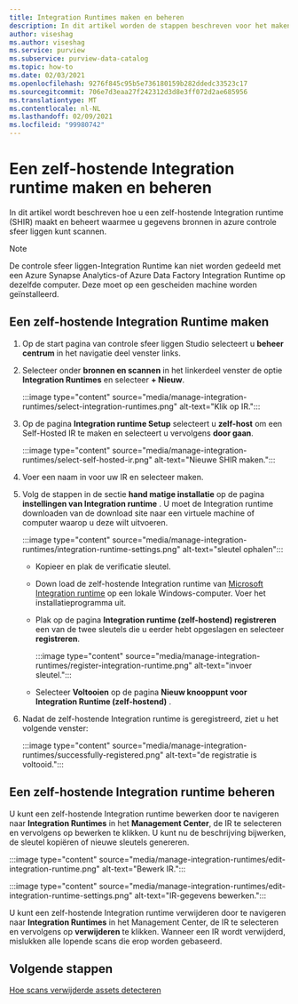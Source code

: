 ```yaml
---
title: Integration Runtimes maken en beheren
description: In dit artikel worden de stappen beschreven voor het maken en beheren van Integration Runtimes in azure controle sfeer liggen.
author: viseshag
ms.author: viseshag
ms.service: purview
ms.subservice: purview-data-catalog
ms.topic: how-to
ms.date: 02/03/2021
ms.openlocfilehash: 9276f845c95b5e736180159b282ddedc33523c17
ms.sourcegitcommit: 706e7d3eaa27f242312d3d8e3ff072d2ae685956
ms.translationtype: MT
ms.contentlocale: nl-NL
ms.lasthandoff: 02/09/2021
ms.locfileid: "99980742"
---
```

# <a name="create-and-manage-a-self-hosted-integration-runtime"></a>Een zelf-hostende Integration runtime maken en beheren

In dit artikel wordt beschreven hoe u een zelf-hostende Integration runtime (SHIR) maakt en beheert waarmee u gegevens bronnen in azure controle sfeer liggen kunt scannen.

> [!NOTE]
> De controle sfeer liggen-Integration Runtime kan niet worden gedeeld met een Azure Synapse Analytics-of Azure Data Factory Integration Runtime op dezelfde computer. Deze moet op een gescheiden machine worden geïnstalleerd.

## <a name="create-a-self-hosted-integration-runtime"></a>Een zelf-hostende Integration Runtime maken

1. Op de start pagina van controle sfeer liggen Studio selecteert u **beheer centrum** in het navigatie deel venster links.

2. Selecteer onder **bronnen en scannen** in het linkerdeel venster de optie **Integration Runtimes** en selecteer **+ Nieuw**.

   :::image type="content" source="media/manage-integration-runtimes/select-integration-runtimes.png" alt-text="Klik op IR.":::

3. Op de pagina **Integration runtime Setup** selecteert u **zelf-host** om een Self-Hosted IR te maken en selecteert u vervolgens **door gaan**.

   :::image type="content" source="media/manage-integration-runtimes/select-self-hosted-ir.png" alt-text="Nieuwe SHIR maken.":::

4. Voer een naam in voor uw IR en selecteer maken.

5. Volg de stappen in de sectie **hand matige installatie** op de pagina **instellingen van Integration runtime** . U moet de Integration runtime downloaden van de download site naar een virtuele machine of computer waarop u deze wilt uitvoeren.

   :::image type="content" source="media/manage-integration-runtimes/integration-runtime-settings.png" alt-text="sleutel ophalen":::

   - Kopieer en plak de verificatie sleutel.

   - Down load de zelf-hostende Integration runtime van [Microsoft Integration runtime](https://www.microsoft.com/download/details.aspx?id=39717) op een lokale Windows-computer. Voer het installatieprogramma uit.

   - Plak op de pagina **Integration runtime (zelf-hostend) registreren** een van de twee sleutels die u eerder hebt opgeslagen en selecteer **registreren**.

     :::image type="content" source="media/manage-integration-runtimes/register-integration-runtime.png" alt-text="invoer sleutel.":::

   - Selecteer **Voltooien** op de pagina **Nieuw knooppunt voor Integration Runtime (zelf-hostend)** .

6. Nadat de zelf-hostende Integration runtime is geregistreerd, ziet u het volgende venster:

   :::image type="content" source="media/manage-integration-runtimes/successfully-registered.png" alt-text="de registratie is voltooid.":::

## <a name="manage-a-self-hosted-integration-runtime"></a>Een zelf-hostende Integration runtime beheren

U kunt een zelf-hostende Integration runtime bewerken door te navigeren naar **Integration Runtimes** in het **Management Center**, de IR te selecteren en vervolgens op bewerken te klikken. U kunt nu de beschrijving bijwerken, de sleutel kopiëren of nieuwe sleutels genereren.

:::image type="content" source="media/manage-integration-runtimes/edit-integration-runtime.png" alt-text="Bewerk IR.":::

:::image type="content" source="media/manage-integration-runtimes/edit-integration-runtime-settings.png" alt-text="IR-gegevens bewerken.":::

U kunt een zelf-hostende Integration runtime verwijderen door te navigeren naar **Integration Runtimes** in het Management Center, de IR te selecteren en vervolgens op **verwijderen** te klikken. Wanneer een IR wordt verwijderd, mislukken alle lopende scans die erop worden gebaseerd.

## <a name="next-steps"></a>Volgende stappen

[Hoe scans verwijderde assets detecteren](concept-detect-deleted-assets.md)
